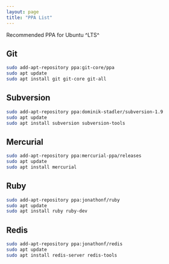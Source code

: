 ```yaml
---
layout: page
title: "PPA List"
---
```


Recommended PPA for Ubuntu ^LTS^

## Git

```bash
sudo add-apt-repository ppa:git-core/ppa
sudo apt update
sudo apt install git git-core git-all
```

## Subversion

```bash
sudo add-apt-repository ppa:dominik-stadler/subversion-1.9
sudo apt update
sudo apt install subversion subversion-tools
```

## Mercurial

```bash
sudo add-apt-repository ppa:mercurial-ppa/releases
sudo apt update
sudo apt install mercurial
```

## Ruby

```bash
sudo add-apt-repository ppa:jonathonf/ruby
sudo apt update
sudo apt install ruby ruby-dev
```

## Redis

```bash
sudo add-apt-repository ppa:jonathonf/redis
sudo apt update
sudo apt install redis-server redis-tools
```
